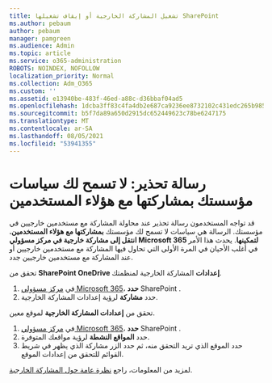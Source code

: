 ```yaml
---
title: تشغيل المشاركة الخارجية أو إيقاف تشغيلها SharePoint
ms.author: pebaum
author: pebaum
manager: pamgreen
ms.audience: Admin
ms.topic: article
ms.service: o365-administration
ROBOTS: NOINDEX, NOFOLLOW
localization_priority: Normal
ms.collection: Adm_O365
ms.custom: ''
ms.assetid: e13940be-483f-46ed-a88c-d36bbaf04ad5
ms.openlocfilehash: 1dcba3ff83c4fa4db2e687ca9236ee8732102c431edc265b9856c94c126708d9
ms.sourcegitcommit: b5f7da89a650d2915dc652449623c78be6247175
ms.translationtype: MT
ms.contentlocale: ar-SA
ms.lasthandoff: 08/05/2021
ms.locfileid: "53941355"
---
```

# <a name="warning-message-your-organizations-policies-dont-allow-you-to-share-with-these-users"></a>رسالة تحذير: لا تسمح لك سياسات مؤسستك بمشاركتها مع هؤلاء المستخدمين

قد تواجه المستخدمون رسالة تحذير عند محاولة المشاركة مع مستخدمين خارجيين في مؤسستك. الرسالة هي سياسات لا تسمح لك مؤسستك **بمشاركتها مع هؤلاء المستخدمين. انتقل إلى مشاركة خارجية في مركز مسؤولي Microsoft 365 لتمكينها**. يحدث هذا الأمر في أغلب الأحيان في المرة الأولى التي تحاول فيها المشاركة مع مستخدمين خارجيين أو عند المشاركة مع مستخدمين خارجيين جدد.

تحقق من **SharePoint OneDrive إعدادات** المشاركة الخارجية لمنظمتك.

1. في [مركز مسؤولي Microsoft 365](https://admin.microsoft.com/AdminPortal/Home#/homepage">https://admin.microsoft.com/)، **حدد** SharePoint .
3. حدد **مشاركة** لرؤية إعدادات المشاركة الخارجية.

تحقق من **إعدادات المشاركة الخارجية** لموقع معين.

1. في [مركز مسؤولي Microsoft 365](https://admin.microsoft.com/AdminPortal/Home#/homepage">https://admin.microsoft.com/)، **حدد** SharePoint .
2. حدد **المواقع النشطة** لرؤية مواقعك المتوفرة.
3. حدد الموقع الذي تريد التحقق منه،  ثم حدد الزر مشاركة الذي يظهر في شريط القوائم للتحقق من إعدادات الموقع.

لمزيد من المعلومات، راجع [نظرة عامة حول المشاركة الخارجية](https://docs.microsoft.com/sharepoint/external-sharing-overview).
